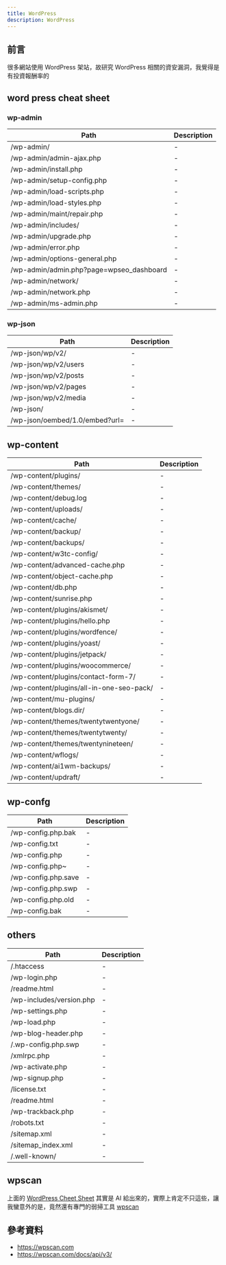 ```yaml
---
title: WordPress
description: WordPress
---
```


## 前言

很多網站使用 WordPress 架站，故研究 WordPress 相關的資安漏洞，我覺得是有投資報酬率的

## word press cheat sheet

### wp-admin

| Path                                     | Description |
| ---------------------------------------- | ----------- |
| /wp-admin/                               | -           |
| /wp-admin/admin-ajax.php                 | -           |
| /wp-admin/install.php                    | -           |
| /wp-admin/setup-config.php               | -           |
| /wp-admin/load-scripts.php               | -           |
| /wp-admin/load-styles.php                | -           |
| /wp-admin/maint/repair.php               | -           |
| /wp-admin/includes/                      | -           |
| /wp-admin/upgrade.php                    | -           |
| /wp-admin/error.php                      | -           |
| /wp-admin/options-general.php            | -           |
| /wp-admin/admin.php?page=wpseo_dashboard | -           |
| /wp-admin/network/                       | -           |
| /wp-admin/network.php                    | -           |
| /wp-admin/ms-admin.php                   | -           |

### wp-json

| Path                           | Description |
| ------------------------------ | ----------- |
| /wp-json/wp/v2/                | -           |
| /wp-json/wp/v2/users           | -           |
| /wp-json/wp/v2/posts           | -           |
| /wp-json/wp/v2/pages           | -           |
| /wp-json/wp/v2/media           | -           |
| /wp-json/                      | -           |
| /wp-json/oembed/1.0/embed?url= | -           |

## wp-content

| Path                                     | Description |
| ---------------------------------------- | ----------- |
| /wp-content/plugins/                     | -           |
| /wp-content/themes/                      | -           |
| /wp-content/debug.log                    | -           |
| /wp-content/uploads/                     | -           |
| /wp-content/cache/                       | -           |
| /wp-content/backup/                      | -           |
| /wp-content/backups/                     | -           |
| /wp-content/w3tc-config/                 | -           |
| /wp-content/advanced-cache.php           | -           |
| /wp-content/object-cache.php             | -           |
| /wp-content/db.php                       | -           |
| /wp-content/sunrise.php                  | -           |
| /wp-content/plugins/akismet/             | -           |
| /wp-content/plugins/hello.php            | -           |
| /wp-content/plugins/wordfence/           | -           |
| /wp-content/plugins/yoast/               | -           |
| /wp-content/plugins/jetpack/             | -           |
| /wp-content/plugins/woocommerce/         | -           |
| /wp-content/plugins/contact-form-7/      | -           |
| /wp-content/plugins/all-in-one-seo-pack/ | -           |
| /wp-content/mu-plugins/                  | -           |
| /wp-content/blogs.dir/                   | -           |
| /wp-content/themes/twentytwentyone/      | -           |
| /wp-content/themes/twentytwenty/         | -           |
| /wp-content/themes/twentynineteen/       | -           |
| /wp-content/wflogs/                      | -           |
| /wp-content/ai1wm-backups/               | -           |
| /wp-content/updraft/                     | -           |

## wp-confg

| Path                | Description |
| ------------------- | ----------- |
| /wp-config.php.bak  | -           |
| /wp-config.txt      | -           |
| /wp-config.php      | -           |
| /wp-config.php~     | -           |
| /wp-config.php.save | -           |
| /wp-config.php.swp  | -           |
| /wp-config.php.old  | -           |
| /wp-config.bak      | -           |

## others

| Path                     | Description |
| ------------------------ | ----------- |
| /.htaccess               | -           |
| /wp-login.php            | -           |
| /readme.html             | -           |
| /wp-includes/version.php | -           |
| /wp-settings.php         | -           |
| /wp-load.php             | -           |
| /wp-blog-header.php      | -           |
| /.wp-config.php.swp      | -           |
| /xmlrpc.php              | -           |
| /wp-activate.php         | -           |
| /wp-signup.php           | -           |
| /license.txt             | -           |
| /readme.html             | -           |
| /wp-trackback.php        | -           |
| /robots.txt              | -           |
| /sitemap.xml             | -           |
| /sitemap_index.xml       | -           |
| /.well-known/            | -           |

## wpscan

上面的 [WordPress Cheet Sheet](#word-press-cheat-sheet) 其實是 AI 給出來的，實際上肯定不只這些，讓我蠻意外的是，竟然還有專門的弱掃工具 [wpscan](https://github.com/wpscanteam/wpscan)

## 參考資料

- https://wpscan.com
- https://wpscan.com/docs/api/v3/
